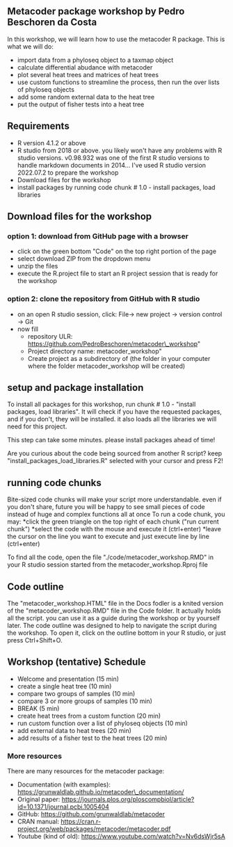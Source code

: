 ﻿## Metacoder package workshop by Pedro Beschoren da Costa
In this workshop, we will learn how to use the metacoder R package. This is what we will do:
* import data from a phyloseq object to a taxmap object
* calculate differential abudance with metacoder
* plot several heat trees and matrices of heat trees
* use custom functions to streamline the process, then run the over lists of phyloseq objects
* add some random external data to the heat tree
* put the output of fisher tests into a heat tree
## Requirements
* R version 4.1.2 or above
* R studio from 2018 or above. you likely won't have any problems with R studio versions.  v0.98.932 was one of the first R studio versions to handle markdown documents in 2014... I've used R studio version 2022.07.2 to prepare the workshop
* Download files for the workshop
* install packages by running code chunk # 1.0 - install packages, load libraries
## Download files for the workshop
### option 1: download from GitHub page with a browser
* click on the green bottom "Code" on the top right portion of the page
* select download ZIP from the dropdown menu
* unzip the files
* execute the R.project file to start an R project session that is ready for the workshop
### option 2: clone the repository from GitHub with R studio
* on an open R studio session, click: File-> new project -> version control -> Git
* now fill
  * repository ULR: https://github.com/PedroBeschoren/metacoder\_workshop"
  * Project directory name: metacoder\_workshop"
  * Create project as a subdirectory of (the folder in your computer where the folder metacoder\_workshop will be created)
## setup and package installation
To install all packages for this workshop, run chunk # 1.0 - "install packages, load libraries". It will check if you have the requested packages, and if you don't, they will be installed. it also loads all the libraries we will need for this project.

This step can take some minutes. please install packages ahead of time​!

Are you curious about the code being sourced from another R script? keep "install\_packages\_load\_libraries.R" selected with your cursor and press F2!
## running code chunks
Bite-sized code chunks will make your script more understandable. even if you don't share, future you will be happy to see small pieces of code instead of huge and complex functions all at once To run a code chunk, you may:
*click the green triangle on the top right of each chunk ("run current chunk")
*select the code with the mouse and execute it (ctrl+enter)
*leave the cursor on the line you want to execute and just execute line by line (ctrl+enter)

To find all the code, open the file "./code/metacoder\_workshop.RMD" in your R studio session started from the metacoder\_workshop.Rproj file
## Code outline
The "metacoder\_workshop.HTML" file in the Docs fodler is a knited version of the "metacoder\_workshop.RMD" file in the Code folder. It actually holds all the script. you can use it as a guide during the workshop or by yourself later.
The code outline was designed to help to navigate the script during the workshop. To open it, click on the outline bottom in your R studio, or just press Ctrl+Shift+O.

## Workshop (tentative) Schedule
- Welcome and presentation (15 min)
- create a single heat tree (10 min)
- compare two groups of samples (10 min)
- compare 3 or more groups of samples (10 min)
- BREAK (5 min)
- create heat trees from a custom function (20 min)
- run custom function over a list of phyloseq objects (10 min)
- add external data to heat trees (20 min)
- add results of a fisher test to the heat trees (20 min)

### More resources
There are many resources for the metacoder package:

* Documentation (with examples): https://grunwaldlab.github.io/metacoder\_documentation/​
* Original paper: https://journals.plos.org/ploscompbiol/article?id=10.1371/journal.pcbi.1005404​
* GitHub: https://github.com/grunwaldlab/metacoder​
* CRAN manual: https://cran.r-project.org/web/packages/metacoder/metacoder.pdf​
* Youtube (kind of old): https://www.youtube.com/watch?v=Nv6dsWjr5sA
